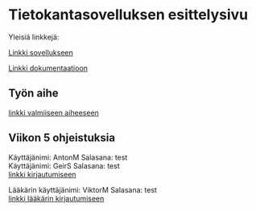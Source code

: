 # Tietokantasovelluksen esittelysivu

Yleisiä linkkejä:

[Linkki sovellukseen](http://amoroz.users.cs.helsinki.fi/antonintietokantasovellus/)

[Linkki dokumentaatioon](https://github.com/AventusM/Tsoha-Bootstrap/blob/master/doc/dokumentaatio.pdf)

## Työn aihe

[linkki valmiiseen aiheeseen](http://advancedkittenry.github.io/suunnittelu_ja_tyoymparisto/aiheet/Laakarin_kotikaynnit.html) 


## Viikon 5 ohjeistuksia

Käyttäjänimi: AntonM Salasana: test  
Käyttäjänimi: GeirS  Salasana: test  
[linkki kirjautumiseen](http://amoroz.users.cs.helsinki.fi/antonintietokantasovellus/login)

Lääkärin käyttäjänimi: ViktorM Salasana: test  
[linkki lääkärin kirjautumiseen](http://amoroz.users.cs.helsinki.fi/antonintietokantasovellus/login/d)
